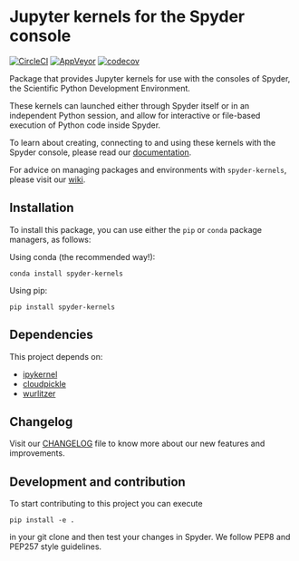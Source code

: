 # Jupyter kernels for the Spyder console

[![CircleCI](https://circleci.com/gh/spyder-ide/spyder-kernels.svg?style=shield)](https://circleci.com/gh/spyder-ide/spyder-kernels)
[![AppVeyor](https://ci.appveyor.com/api/projects/status/pd0etf64xyiyd3qb/branch/master?svg=true)](https://ci.appveyor.com/project/spyder-ide/spyder-kernels/branch/master)
[![codecov](https://codecov.io/gh/spyder-ide/spyder-kernels/branch/master/graph/badge.svg)](https://codecov.io/gh/spyder-ide/spyder-kernels)

Package that provides Jupyter kernels for use with the consoles of Spyder, the
Scientific Python Development Environment.

These kernels can launched either through Spyder itself or in an independent
Python session, and allow for interactive or file-based execution of Python
code inside Spyder.

To learn about creating, connecting to and using these kernels with the Spyder
console, please read our [documentation](https://docs.spyder-ide.org/ipythonconsole.html).

For advice on managing packages and environments with `spyder-kernels`, please visit
our [wiki](https://github.com/spyder-ide/spyder/wiki/Working-with-packages-and-environments-in-Spyder).

## Installation

To install this package, you can use either the ``pip`` or ``conda`` package
managers, as follows:

Using conda (the recommended way!):

```
conda install spyder-kernels
```

Using pip:

```
pip install spyder-kernels
```

## Dependencies

This project depends on:

* [ipykernel](https://github.com/ipython/ipykernel/)
* [cloudpickle](https://github.com/cloudpipe/cloudpickle)
* [wurlitzer](https://github.com/minrk/wurlitzer)


## Changelog

Visit our [CHANGELOG](CHANGELOG.md) file to know more about our new features
and improvements.

## Development and contribution

To start contributing to this project you can execute

```
pip install -e .
```

in your git clone and then test your changes in Spyder. We follow PEP8 and
PEP257 style guidelines.
